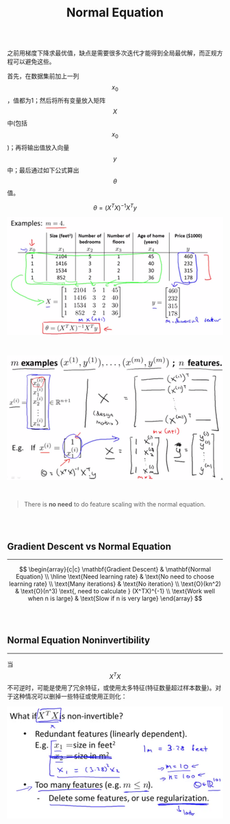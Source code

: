 # <center>Normal Equation</center>

<br></br>



之前用梯度下降求最优值，缺点是需要很多次迭代才能得到全局最优解，而正规方程可以避免这些。

首先，在数据集前加上一列$$ x_0 $$，值都为1；然后将所有变量放入矩阵$$ X $$中(包括$$ x_0 $$)；再将输出值放入向量$$ y $$中；最后通过如下公式算出$$ \theta $$值。

$$
\theta = (X^{T}X)^{-1}X^{T}y
$$

<p align="center">
  <img src="./Images/ne1.png" width = "550"/>
</p>

<br>

<p align="center">
  <img src="./Images/ne2.png" width = "550"/>
</p>

<br>

> There is **no need** to do feature scaling with the normal equation.

<br></br>



## Gradient Descent vs Normal Equation
----
$$
\begin{array}{c|c}
\mathbf{Gradient Descent} & \mathbf{Normal Equation} \\
\hline
\text{Need learning rate} & \text{No need to choose learning rate} \\
\text{Many iterations} & \text{No iteration} \\
\text{O}(kn^2) & \text{O}(n^3) \text{, need to calculate } (X^TX)^{-1} \\
\text{Work well when n is large} & \text{Slow if n is very large}
\end{array}
$$

<br></br>



## Normal Equation Noninvertibility
----
当$$ X^TX $$不可逆时，可能是使用了冗余特征，或使用太多特征(特征数量超过样本数量)。对于这种情况可以删掉一些特征或使用正则化：

<p align="center">
  <img src="./Images/ne3.png" width = "550"/>
</p>

<br>